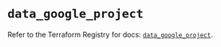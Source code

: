 # `data_google_project`

Refer to the Terraform Registry for docs: [`data_google_project`](https://registry.terraform.io/providers/hashicorp/google/5.20.0/docs/data-sources/project).
